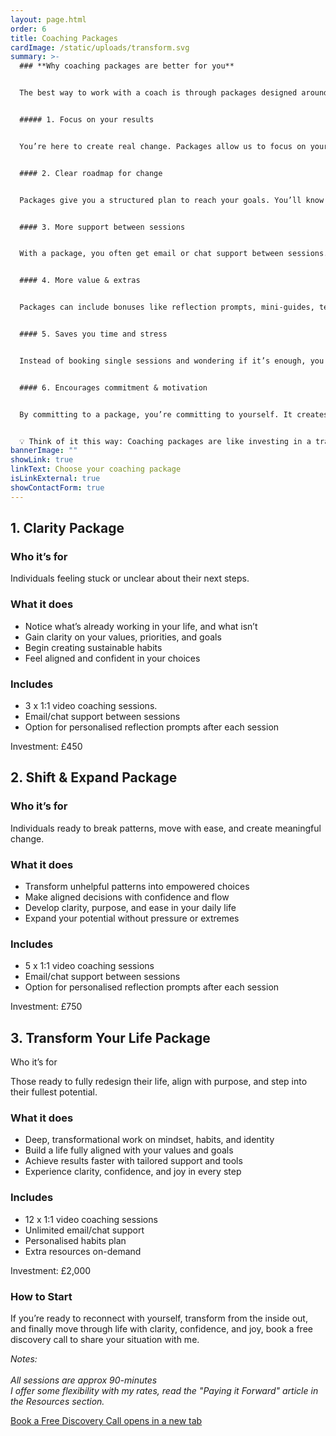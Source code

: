 ```yaml
---
layout: page.html
order: 6
title: Coaching Packages
cardImage: /static/uploads/transform.svg
summary: >-
  ### **Why coaching packages are better for you**


  The best way to work with a coach is through packages designed around results, not time. Here’s why that matters for you:


  ##### 1. Focus on your results


  You’re here to create real change. Packages allow us to focus on your transformation, so you get the outcome you want faster and more effectively.


  #### 2. Clear roadmap for change


  Packages give you a structured plan to reach your goals. You’ll know exactly what to expect, what steps to take, and how to track your progress – no guessing, no wasted effort.


  #### 3. More support between sessions


  With a package, you often get email or chat support between sessions. That means guidance, encouragement, and answers when you need them, not just during our calls.


  #### 4. More value & extras


  Packages can include bonuses like reflection prompts, mini-guides, templates, or accountability checkins – tools that help you integrate change and make it last.


  #### 5. Saves you time and stress


  Instead of booking single sessions and wondering if it’s enough, you have a clear plan. Less uncertainty, more momentum.


  #### 6. Encourages commitment & motivation


  By committing to a package, you’re committing to yourself. It creates accountability and motivation to show up for your own growth – and you’ll see real progress faster.


  💡 Think of it this way: Coaching packages are like investing in a transformation journey. You’re not paying for minutes, you’re investing in the results, support, and tools that help you finally move through life with clarity, confidence, and joy.
bannerImage: ""
showLink: true
linkText: Choose your coaching package
isLinkExternal: true
showContactForm: true
---
```

## 1. Clarity Package

### Who it’s for

Individuals feeling stuck or unclear about their next steps.

### What it does

* Notice what’s already working in your life, and what isn’t
* Gain clarity on your values, priorities, and goals
* Begin creating sustainable habits
* Feel aligned and confident in your choices

### Includes

* 3 x 1:1 video coaching sessions.
* Email/chat support between sessions
* Option for personalised reflection prompts after each session

Investment: £450

## 2. Shift & Expand Package

### Who it’s for

Individuals ready to break patterns, move with ease, and create meaningful change.

### What it does

* Transform unhelpful patterns into empowered choices
* Make aligned decisions with confidence and flow
* Develop clarity, purpose, and ease in your daily life
* Expand your potential without pressure or extremes

### Includes

* 5 x 1:1 video coaching sessions
* Email/chat support between sessions
* Option for personalised reflection prompts after each session

Investment: £750

## 3. Transform Your Life Package

Who it’s for

Those ready to fully redesign their life, align with purpose, and step into their fullest potential.

### What it does

* Deep, transformational work on mindset, habits, and identity
* Build a life fully aligned with your values and goals
* Achieve results faster with tailored support and tools
* Experience clarity, confidence, and joy in every step

### Includes

* 12 x 1:1 video coaching sessions
* Unlimited email/chat support
* Personalised habits plan
* Extra resources on-demand

Investment: £2,000

### How to Start

If you’re ready to reconnect with yourself, transform from the inside out, and finally move through life with clarity, confidence, and joy, book a free discovery call to share your situation with me.

*Notes:* \
\
*All sessions are approx 90-minutes*\
*I offer some flexibility with my rates, read the "Paying it Forward" article in the Resources section.*

<a href="https://claudiadecarlo.zohobookings.eu/#/240577000000038054" rel="noopener noreferrer" class="btn" target="_blank">Book a Free Discovery Call <span class="sr-only">opens in a new tab</span></a>

